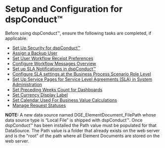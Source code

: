 # Setup and Configuration for dspConduct™

Before using dspConduct™, ensure the following tasks are completed, if
applicable.

  - [Set Up Security for
    dspConduct™](../Config/Set_Up_Security_for_dspConduct.htm)
  - [Assign a Backup User](../Config/Assign_a_Backup_User.htm)
  - [Set User Workflow Receipt
    Preferences](../Config/Set_User_Workflow_Receipt_Preferences.htm)
  - [Configure Workflow Messages
    Overview](../Config/Configure_Workflow_Messages_Overview.htm)
  - [Set up SLA Notifications in
    dspConduct™](../Config/Set_Up_SLA_Notifications.htm)
  - [Configure SLA settings at the Business Process Scenario Role
    Level](../Config/Configure_SLA_Settings_at_the_BPSR_Level.htm)
  - [Set Up Service Pages for Service Level Agreements (SLA) in System
    Administration](../../../Platform/Sys_Admin/Use_Cases/Set_Up_Service_Pages_for_Service_Level_Agreements_SLA_in_System_Administration.htm)
  - [Set Preceding Weeks Count for
    Dashboards](../Config/Set_Preceding_Weeks_Count_for_Dashboards.htm)
  - [Set Currency Display
    Label](../Config/Set_Currency_Display_Label.htm)
  - [Set Calendar Used For Business Value
    Calculations](../Config/Set_Calendar_Used_For_Business_Value_Calculations.htm)
  - [Manage Request Statuses](../Config/Manage_Request_Statuses.htm)

<span style="font-weight: bold;">NOTE:</span> A new data source named
DGE\_ElementDocument\_FilePath whose data source type is “Local File” is
shipped with dspConduct™. Once dspConduct™ has been installed the Path
value must be populated for that DataSource. The Path value is a folder
that already exists on the web server and is the "root" of the path
where all Element Documents are stored on the web server.
